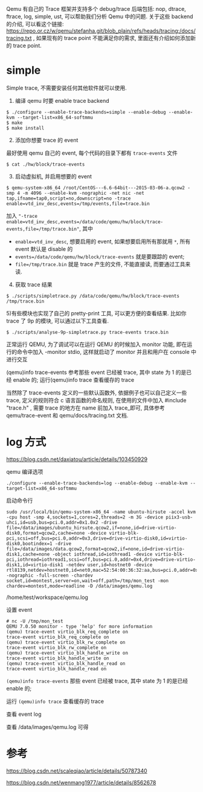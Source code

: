 
Qemu 有自己的 Trace 框架并支持多个 debug/trace 后端包括: nop, dtrace, ftrace, log, simple, ust, 可以帮助我们分析 Qemu 中的问题. 关于这些 backend 的介绍, 可以看这个链接:  https://repo.or.cz/w/qemu/stefanha.git/blob_plain/refs/heads/tracing:/docs/tracing.txt , 如果现有的 trace point 不能满足你的需求, 里面还有介绍如何添加新的 trace point.

# simple

Simple trace, 不需要安装任何其他软件就可以使用.

1) 编译 qemu 时要 enable trace backend

```
$ ./configure --enable-trace-backends=simple --enable-debug --enable-kvm --target-list=x86_64-softmmu
$ make
$ make install
```

2) 添加你想要 trace 的 event

最好使用 qemu 自己的 event, 每个代码的目录下都有 `trace-events` 文件

```
$ cat ./hw/block/trace-events
```

3) 启动虚拟机, 并启用想要的 event

```
$ qemu-system-x86_64 /root/CentOS---6.6-64bit---2015-03-06-a.qcow2 -smp 4 -m 4096 --enable-kvm -nographic -net nic -net tap,ifname=tap0,script=no,downscript=no -trace enable=vtd_inv_desc,events=/tmp/events,file=trace.bin
```

加入 `"-trace enable=vtd_inv_desc,events=/data/code/qemu/hw/block/trace-events,file=/tmp/trace.bin"`, 其中

* `enable=vtd_inv_desc`, 想要启用的 event, 如果想要启用所有那就用 `*`, 所有 event 默认是 disable 的
* `events=/data/code/qemu/hw/block/trace-events` 就是要跟踪的 event;
* `file=/tmp/trace.bin` 就是 trace 产生的文件, 不能直接读, 而要通过工具来读.

4) 获取 trace 结果

```
$ ./scripts/simpletrace.py /data/code/qemu/hw/block/trace-events /tmp/trace.bin
```

5)有些模块也实现了自己的 pretty-print 工具, 可以更方便的查看结果. 比如你 trace 了 9p 的模块, 可以通过以下工具查看.

```
$ ./scripts/analyse-9p-simpletrace.py trace-events trace.bin
```

正常运行 QEMU, 为了调试可以在运行 QEMU 的时候加入 monitor 功能, 即在运行的命令中加入 -monitor stdio, 这样就启动了 monitor 并且和用户在 console 中进行交互

(qemu)info trace-events 参考那些 event 已经被 trace, 其中 state 为 1 的是已经 enable 的;  运行(qemu)info trace 查看缓存的 trace

当然除了 trace-events 定义的一些默认函数外, 依据例子也可以自己定义一些 trace, 定义的规则符合 c 语言函数的命名规则, 在使用的文件中加入 #include "trace.h" , 需要 trace 的地方在 name 前加入 trace_即可, 具体参考 qemu/trace-event 和 qemu/docs/tracing.txt 文档.

# log 方式

https://blog.csdn.net/daxiatou/article/details/103450929

qemu 编译选项

```
./configure --enable-trace-backends=log --enable-debug --enable-kvm --target-list=x86_64-softmmu
```

启动命令行

```
sudo /usr/local/bin/qemu-system-x86_64 -name ubuntu-hirsute -accel kvm -cpu host -smp 4,sockets=1,cores=2,threads=2 -m 3G -device piix3-usb-uhci,id=usb,bus=pci.0,addr=0x1.0x2 -drive file=/data/images/ubuntu_hirsute.qcow2,if=none,id=drive-virtio-disk0,format=qcow2,cache=none -device virtio-blk-pci,scsi=off,bus=pci.0,addr=0x3,drive=drive-virtio-disk0,id=virtio-disk0,bootindex=1 -drive file=/data/images/data.qcow2,format=qcow2,if=none,id=drive-virtio-disk1,cache=none -object iothread,id=iothread1 -device virtio-blk-pci,iothread=iothread1,scsi=off,bus=pci.0,addr=0x4,drive=drive-virtio-disk1,id=virtio-disk1 -netdev user,id=hostnet0 -device rtl8139,netdev=hostnet0,id=net0,mac=52:54:00:36:32:aa,bus=pci.0,addr=0x5 -nographic -full-screen -chardev socket,id=montest,server=on,wait=off,path=/tmp/mon_test -mon chardev=montest,mode=readline -D /data/images/qemu.log
```

/home/test/workspace/qemu.log

设置 event

```
# nc -U /tmp/mon_test
QEMU 7.0.50 monitor - type 'help' for more information
(qemu) trace-event virtio_blk_req_complete on
trace-event virtio_blk_req_complete on
(qemu) trace-event virtio_blk_rw_complete on
trace-event virtio_blk_rw_complete on
(qemu) trace-event virtio_blk_handle_write on
trace-event virtio_blk_handle_write on
(qemu) trace-event virtio_blk_handle_read on
trace-event virtio_blk_handle_read on
```

`(qemu)info trace-events` 那些 event 已经被 trace, 其中 state 为 1 的是已经 enable 的;

运行 `(qemu)info trace` 查看缓存的 trace

查看 event log

查看 /data/images/qemu.log 可得



# 参考

https://blog.csdn.net/scaleqiao/article/details/50787340

https://blog.csdn.net/wenmang1977/article/details/8562678